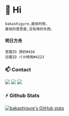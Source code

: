 # 🐾 Hi

    
    bakashigure,废纸时雨.
    废纸的意思是,没有用的东西.
    
    
#### 明日方舟  
    官服ID 孭织#416
    日服ID バカ時雨#4223

### 📫 Contact
[![](https://img.shields.io/badge/-t.me/bakashigure-3db6f1?style=flat-square&logo=Telegram&logoColor=2ca5e0)](https://t.me/bakashigure)
[![](https://img.shields.io/twitter/follow/bakashigure?logo=twitter&style=flat-square)](https://twitter.com/bakashigure)
[![](https://img.shields.io/badge/-baichishiyu@gmail.com-911318?style=flat-square&logo=Mail.RU&logoColor=white)](mailto:baichishiyu@gmail.com)

### :zap: Github Stats
[![bakashigure's GitHub stats](https://github-readme-stats.vercel.app/api?username=bakashigure)](https://github.com/bakashigure/github-readme-stats)

